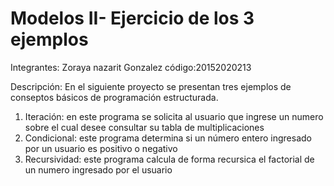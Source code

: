# Modelos II- Ejercicio de los 3 ejemplos

Integrantes:
Zoraya nazarit Gonzalez  código:20152020213



Descripción:
En el siguiente proyecto se presentan tres ejemplos de conseptos básicos de programación estructurada.
1. Iteración: en este programa se solicita al usuario que ingrese un numero sobre el cual desee consultar su tabla de multiplicaciones
2. Condicional: este programa determina si un número entero ingresado por un usuario   es positivo o negativo
3. Recursividad: este programa calcula de forma recursica el factorial de un numero ingresado por el usuario
